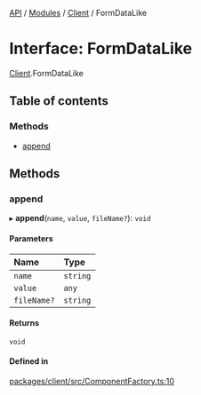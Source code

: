 [API](../API.md) / [Modules](../modules.md) / [Client](../modules/Client.md) / FormDataLike

# Interface: FormDataLike

[Client](../modules/Client.md).FormDataLike

## Table of contents

### Methods

- [append](Client.FormDataLike.md#append)

## Methods

### append

▸ **append**(`name`, `value`, `fileName?`): `void`

#### Parameters

| Name | Type |
| :------ | :------ |
| `name` | `string` |
| `value` | `any` |
| `fileName?` | `string` |

#### Returns

`void`

#### Defined in

[packages/client/src/ComponentFactory.ts:10](https://github.com/logion-network/logion-api/blob/main/packages/client/src/ComponentFactory.ts#L10)
